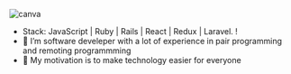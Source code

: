 
![canva](https://user-images.githubusercontent.com/114248080/214158052-55f8f84d-913b-47a9-9a83-f89652376962.png)
- Stack: JavaScript | Ruby | Rails | React | Redux | Laravel. !
- 👯 I’m software develeper with a lot of experience in pair programming and remoting programmming 
- 💬 My motivation is to make technology easier for everyone

